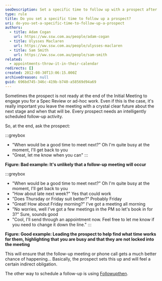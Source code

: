 ```yaml
---
seoDescription: Set a specific time to follow up with a prospect after an initial meeting to ensure a successful next stage.
type: rule
title: Do you set a specific time to follow up a prospect?
uri: do-you-set-a-specific-time-to-follow-up-a-prospect
authors:
  - title: Adam Cogan
    url: https://ww.ssw.com.au/people/adam-cogan
  - title: Ulysses Maclaren
    url: https://ww.ssw.com.au/people/ulysses-maclaren
  - title: Sam Smith
    url: https://ww.ssw.com.au/people/sam-smith
related:
  - appointments-throw-it-in-their-calendar
redirects: []
created: 2012-08-30T13:06:15.000Z
archivedreason: null
guid: 696bd745-346c-419b-b740-a58569d94a69
---
```


Sometimes the prospect is not ready at the end of the Initial Meeting to engage you for a Spec Review or ad-hoc work. Even if this is the case, it's really important you leave the meeting with a crystal clear future about the next stage and when that will be. Every prospect needs an intelligently scheduled follow-up activity.

<!--endintro-->

So, at the end, ask the prospect:

:::greybox

- "When would be a good time to meet next?" Oh I'm quite busy at the moment, I'll get back to you
- "Great, let me know when you can"
  :::

**Figure: Bad example: It's unlikely that a follow-up meeting will occur**

:::greybox

- "When would be a good time to meet next?" Oh I'm quite busy at the moment, I'll get back to you
- "How about late next week?" Yes that could work
- "Does Thursday or Friday suit better?" Probably Friday
- "Great! How about Friday morning?" I've got a meeting all morning
- "No worries, well I've got a few meetings in the PM so let's book in for 3?" Sure, sounds good
- "Cool, I'll send through an appointment now. Feel free to let me know if you need to change it down the line."
  :::

**Figure: Good example: Leading the prospect to help find what time works for them, highlighting that you are busy and that they are not locked into the meeting**

This will ensure that the follow-up meeting or phone call gets a much better chance of happening... Basically, the prospect sets this up and will feel a certain indirect obligation.

The other way to schedule a follow-up is using [Followupthen](/do-you-follow-up-emails-effectively).

